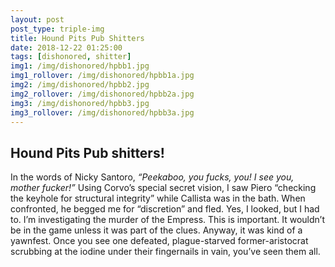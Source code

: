 ```yaml
---
layout: post
post_type: triple-img
title: Hound Pits Pub Shitters
date: 2018-12-22 01:25:00
tags: [dishonored, shitter]
img1: /img/dishonored/hpbb1.jpg
img1_rollover: /img/dishonored/hpbb1a.jpg
img2: /img/dishonored/hpbb2.jpg
img2_rollover: /img/dishonored/hpbb2a.jpg
img3: /img/dishonored/hpbb3.jpg
img3_rollover: /img/dishonored/hpbb3a.jpg
---
```

## Hound Pits Pub shitters!

In the words of Nicky Santoro, *“Peekaboo, you fucks, you! I see you, mother fucker!”* Using Corvo’s special secret vision, I saw Piero “checking the keyhole for structural integrity” while Callista was in the bath. When confronted, he begged me for “discretion” and fled. Yes, I looked, but I had to. I’m investigating the murder of the Empress. This is important. It wouldn’t be in the game unless it was part of the clues. Anyway, it was kind of a yawnfest. Once you see one defeated, plague-starved former-aristocrat scrubbing at the iodine under their fingernails in vain, you’ve seen them all.
